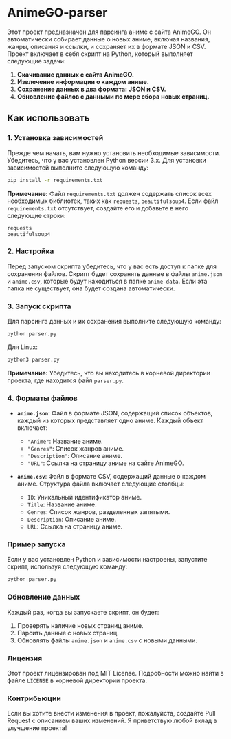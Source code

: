 # AnimeGO-parser

Этот проект предназначен для парсинга аниме с сайта AnimeGO. Он автоматически собирает данные о новых аниме, включая названия, жанры, описания и ссылки, и сохраняет их в формате JSON и CSV. Проект включает в себя скрипт на Python, который выполняет следующие задачи:

1. **Скачивание данных с сайта AnimeGO.**
2. **Извлечение информации о каждом аниме.**
3. **Сохранение данных в два формата: JSON и CSV.**
4. **Обновление файлов с данными по мере сбора новых страниц.**

## Как использовать

### 1. Установка зависимостей

Прежде чем начать, вам нужно установить необходимые зависимости. Убедитесь, что у вас установлен Python версии 3.x. Для установки зависимостей выполните следующую команду:

```bash
pip install -r requirements.txt
```

**Примечание:** Файл `requirements.txt` должен содержать список всех необходимых библиотек, таких как `requests`, `beautifulsoup4`. Если файл `requirements.txt` отсутствует, создайте его и добавьте в него следующие строки:

```plaintext
requests
beautifulsoup4
```

### 2. Настройка

Перед запуском скрипта убедитесь, что у вас есть доступ к папке для сохранения файлов. Скрипт будет сохранять данные в файлы `anime.json` и `anime.csv`, которые будут находиться в папке `anime-data`. Если эта папка не существует, она будет создана автоматически.

### 3. Запуск скрипта

Для парсинга данных и их сохранения выполните следующую команду:

```bash
python parser.py
```
Для Linux:

```bash
python3 parser.py
```

**Примечание:** Убедитесь, что вы находитесь в корневой директории проекта, где находится файл `parser.py`.

### 4. Форматы файлов

- **`anime.json`**: Файл в формате JSON, содержащий список объектов, каждый из которых представляет одно аниме. Каждый объект включает:
  - `"Anime"`: Название аниме.
  - `"Genres"`: Список жанров аниме.
  - `"Description"`: Описание аниме.
  - `"URL"`: Ссылка на страницу аниме на сайте AnimeGO.

- **`anime.csv`**: Файл в формате CSV, содержащий данные о каждом аниме. Структура файла включает следующие столбцы:
  - `ID`: Уникальный идентификатор аниме.
  - `Title`: Название аниме.
  - `Genres`: Список жанров, разделенных запятыми.
  - `Description`: Описание аниме.
  - `URL`: Ссылка на страницу аниме.

### Пример запуска

Если у вас установлен Python и зависимости настроены, запустите скрипт, используя следующую команду:

```bash
python parser.py
```

### Обновление данных

Каждый раз, когда вы запускаете скрипт, он будет:
1. Проверять наличие новых страниц аниме.
2. Парсить данные с новых страниц.
3. Обновлять файлы `anime.json` и `anime.csv` с новыми данными.

### Лицензия

Этот проект лицензирован под MIT License. Подробности можно найти в файле `LICENSE` в корневой директории проекта.

### Контрибьюции

Если вы хотите внести изменения в проект, пожалуйста, создайте Pull Request с описанием ваших изменений. Я приветствую любой вклад в улучшение проекта!

